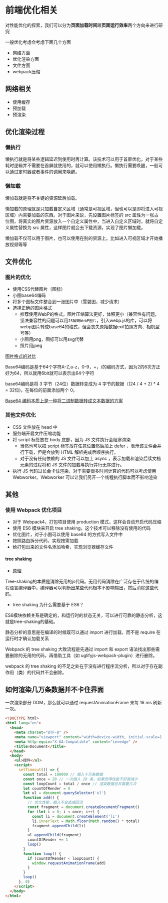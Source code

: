 # 前端优化相关

对性能优化的探索，我们可以分为**页面加载时间**跟**页面运行效率**两个方向来进行研究

一般优化考虑会考虑下面几个方面

* 网络方面
* 优化渲染方面
* 文件方面
* webpack压缩

## 网络相关

* 使用缓存
* 预加载
* 预渲染

## 优化渲染过程

### 懒执行

懒执行就是将某些逻辑延迟到使用时再计算。该技术可以用于首屏优化，对于某些耗时逻辑并不需要在首屏就使用的，就可以使用懒执行。懒执行需要唤醒，一般可以通过定时器或者事件的调用来唤醒。

### 懒加载

懒加载就是将不关键的资源延后加载。

懒加载的原理就是只加载自定义区域（通常是可视区域，但也可以是即将进入可视区域）内需要加载的东西。对于图片来说，先设置图片标签的 src 属性为一张占位图，将真实的图片资源放入一个自定义属性中，当进入自定义区域时，就将自定义属性替换为 src 属性，这样图片就会去下载资源，实现了图片懒加载。

懒加载不仅可以用于图片，也可以使用在别的资源上。比如进入可视区域才开始播放视频等等

## 文件优化

### 图片的优化

* 使用CSS代替图片（图标）
* 小图base64编码
* 将多个图标文件整合到一张图片中（雪碧图，减少请求）
* 选择正确的图片格式
  * 推荐使用WebP的格式，图片压缩算法更好，体积更小（兼容性有问题，坚决兼容性的问题可以用`JS解码WebP图片`，引入webp.js的库，可以将webp图片转成base64的格式，但会丧失原始数据exif拍照方向、相机型号等）
  * 小图用png，图标可以用svg代替
  * 照片用jpeg

[图片格式的对比](https://juejin.im/post/5b32ea55e51d4558bf7c45e0)

 Base64编码是基于64个字符A-Z,a-z，0-9，+，/的编码方式，因为2的6次方正好为64，所以就用6bit就可以表示出64个字符

base64编码是将 3 字节（24位）数据转变成为 4 字节的数据（(24 / 4 + 2) * 4 = 32位)，在每位的前面添加两个 0。

[Base64 编码本质上是一种将二进制数据转成文本数据的方案](https://juejin.im/post/5b7d50106fb9a019d7475785)

### 其他文件优化

* CSS 文件放在 head 中
* 服务端开启文件压缩功能
* 将 script 标签放在 body 底部，因为 JS 文件执行会阻塞渲染
  * 当然也可以把 script 标签放在任意位置然后加上 defer ，表示该文件会并行下载，但是会放到 HTML 解析完成后顺序执行。
  * 对于没有任何依赖的 JS 文件可以加上 async ，表示加载和渲染后续文档元素的过程将和 JS 文件的加载与执行并行无序进行。
* 执行 JS 代码过长会卡住渲染，对于需要很多时间计算的代码可以考虑使用 Webworker。Webworker 可以让我们另开一个线程执行脚本而不影响渲染

## 其他

### 使用 Webpack 优化项目

* 对于 Webpack4，打包项目使用 production 模式，这样会自动开启代码压缩
* 使用 ES6 模块来开启 tree shaking，这个技术可以移除没有使用的代码
* 优化图片，对于小图可以使用 base64 的方式写入文件中
* 按照路由拆分代码，实现按需加载
* 给打包出来的文件名添加哈希，实现浏览器缓存文件

#### tree shaking

* [原理](https://juejin.im/post/5a4dc842518825698e7279a9)

Tree-shaking的本质是消除无用的js代码。无用代码消除在广泛存在于传统的编程语言编译器中，编译器可以判断出某些代码根本不影响输出，然后消除这些代码。

* tree shaking 为什么需要基于 ES6？

ES6模块依赖关系是确定的，和运行时的状态无关，可以进行可靠的静态分析，这就是tree-shaking的基础。

静态分析的意思是在编译的时候既可以通过 import 进行加载，而不是 require 在运行时才确认加载关系

Webpack 的 tree shaking 大致流程是先通过 import 和 export 语法找出那些需要删除的无用的代码，再借助工具（如 uglifyjs-webpack-plugin）进行删除。

webpack 的 tree shaking 的不足之处在于没有进行程序流分析，所以对于存在副作用（类）的代码并不会删除。

## 如何渲染几万条数据并不卡住界面

一次渲染部分 DOM，那么就可以通过 requestAnimationFrame 来每 16 ms 刷新一次。

```HTML
<!DOCTYPE html>
<html lang="en">
  <head>
    <meta charset="UTF-8" />
    <meta name="viewport" content="width=device-width, initial-scale=1.0" />
    <meta http-equiv="X-UA-Compatible" content="ie=edge" />
    <title>Document</title>
  </head>
  <body>
    <ul>控件</ul>
    <script>
      setTimeout(() => {
        const total = 100000 // 插入十万条数据
        const once = 20 // 一次插入 20 条，如果觉得性能不好就减少
        const loopCount = total / once // 渲染数据总共需要几次
        let countOfRender = 0
        let ul = document.querySelector('ul')
        function add() {
          // 优化性能，插入不会造成回流
          const fragment = document.createDocumentFragment()
          for (let i = 0; i < once; i++) {
            const li = document.createElement('li')
            li.innerText = Math.floor(Math.random() * total)
            fragment.appendChild(li)
          }
          ul.appendChild(fragment)
          countOfRender += 1
          loop()
        }
        function loop() {
          if (countOfRender < loopCount) {
            window.requestAnimationFrame(add)
          }
        }
        loop()
      }, 0)
    </script>
  </body>
</html>
```
